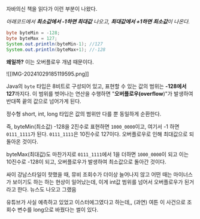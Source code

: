 자바의신 책을 읽다가 이런 부분이 나왔다.

*아래코드에서 **최소값에서 -1하면 최대값** 나오고, **최대값에서 +1하면 최소값**이 나온다.*

```java
byte byteMin = -128;
byte byteMax = 127;
System.out.println(byteMin-1); //127
System.out.println(byteMax+1); //-128
```

**왜일까?**
이는 오버플로우 개념 때문이다.


![[IMG-20241029185119595.png]]

Java의 `byte` 타입은 8비트로 구성되어 있고, 표현할 수 있는 값의 범위는 **-128에서 127**까지다. 
이 범위를 벗어나는 연산을 수행하면 "**오버플로우(overflow**)"가 발생하여 반대쪽 끝의 값으로 넘어가게 된다.

정수형 short, int, long 타입은 값의 범위만 다를 뿐 동일하게 순환한다.

즉,
byteMin(최소값) -128을 2진수로 표현하면 `1000_0000`이고, 여기서 -1 하면 `0111_1111`가 된다. 
`0111_1111`은 10진수로 127이다. 오버플로우로 인해 최대값으로 되돌아온 것이다.

byteMax(최대값)도 마찬가지로 `0111_1111`에서 1을 더하면 `1000_0000`이 되고 이는 10진수로 -128이 되고, 오버플로우가 발생하여 최소값으로 돌아간 것이다.


싸이 강남스타일이 핫했을 때, 뮤비 조회수가 더이상 늘어나지 않고 어떤 때는 마이너스가 보이기도 하는 하는 현상이 일어났는데, 이게 int값 범위를 넘어서 오버플로우가 된거라고 한다. 뉴스도 나오고 그랬음

유튜브가 사실 예측하고 있었고 이스터에그였다고 하는데,, (과연) 여튼 이 사건으로 조회수 변수를 long으로 바꿨다는 썰이 있다.


